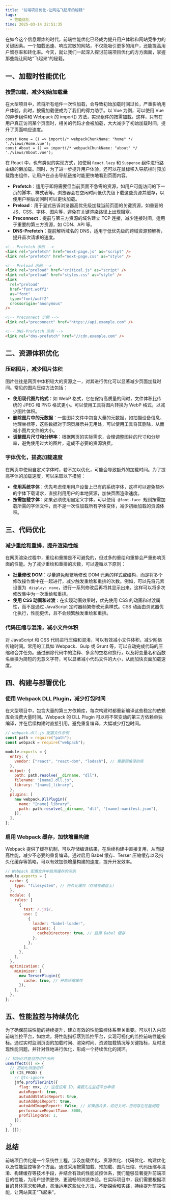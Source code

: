 ```yaml
---
title: "前端项目优化-让网站飞起来的秘籍"
tags:
  - 性能优化
time: 2025-03-14 22:51:35
---
```


在如今这个信息爆炸的时代，前端性能优化已经成为提升用户体验和网站竞争力的关键因素。一个加载迅速、响应灵敏的网站，不仅能吸引更多的用户，还能提高用户留存率和转化率。今天，就让我们一起深入探讨前端项目优化的方方面面，掌握那些能让网站“飞起来”的秘籍。

## 一、加载时性能优化

### 按需加载，减少初始加载量

在大型项目中，若将所有组件一次性加载，会导致初始加载时间过长，严重影响用户体验。此时，按需加载便成为了我们的得力助手。以 Vue 为例，可以使用 Vue 的异步组件和 Webpack 的 import() 方法，实现组件的按需加载。这样，只有在用户真正访问某个页面时，相关的代码才会被加载，大大减少了初始加载时间，提升了页面响应速度。

```vue
const Home = () => import(/* webpackChunkName: "home" */ './views/Home.vue');
const About = () => import(/* webpackChunkName: "about" */ './views/About.vue');
```

在 React 中，也有类似的实现方式，如使用 `React.lazy` 和 `Suspense` 组件进行路由级的懒加载。同时，为了进一步提升用户体验，还可以在鼠标移入导航栏时预加载路由组件，让用户在点击导航链接时能更快地看到页面内容。

- **Prefetch**：适用于即将需要但当前页面不急需的资源，如用户可能访问的下一页的脚本、样式表等。浏览器会在空闲时间低优先级下载这些资源并缓存，以便用户稍后访问时可以更快加载。
- **Preload**：用于显式告诉浏览器高优先级加载当前页面的关键资源，如重要的 JS、CSS、字体、图片等，避免在关键渲染路径上出现阻塞。
- **Preconnect**：提前与第三方资源的域名建立 TCP 连接，减少连接时间，适用于重要的第三方资源，如 CDN、API 等。
- **DNS-Prefetch**：提前解析域名的 DNS，适用于低优先级的跨域资源预解析，提升首次请求的速度。

```html
<!-- Prefetch 示例 -->
<link rel="prefetch" href="next-page.js" as="script" />
<link rel="prefetch" href="next-page.css" as="style" />

<!-- Preload 示例 -->
<link rel="preload" href="critical.js" as="script" />
<link rel="preload" href="styles.css" as="style" />
<link
  rel="preload"
  href="font.woff2"
  as="font"
  type="font/woff2"
  crossorigin="anonymous"
/>

<!-- Preconnect 示例 -->
<link rel="preconnect" href="https://api.example.com" />

<!-- DNS-Prefetch 示例 -->
<link rel="dns-prefetch" href="//cdn.example.com" />
```

## 二、资源体积优化

### 压缩图片，减少图片体积

图片往往是网页中体积较大的资源之一，对其进行优化可以显著减少页面加载时间。常见的图片压缩方法包括：

- **使用现代图片格式**：如 WebP 格式，它在保持高质量的同时，文件体积比传统的 JPEG 和 PNG 格式更小。可以使用工具将图片转换为 WebP 格式，以减少图片体积。
- **删除图片中的元数据**：一些图片文件中包含大量的元数据，如拍摄设备信息、地理坐标等，这些数据对于网页展示并无用处，可以使用工具将其删除，从而减小图片文件的大小。
- **调整图片尺寸和分辨率**：根据网页的实际需求，合理调整图片的尺寸和分辨率，避免使用过大的图片，造成不必要的资源浪费。

### 字体优化，提高加载速度

在网页中使用自定义字体时，若不加以优化，可能会导致额外的加载时间。为了提高字体的加载速度，可以采取以下措施：

- **使用系统字体**：优先考虑使用用户设备上已有的系统字体，这样可以避免额外的字体下载请求，直接利用用户的本地资源，加快页面渲染速度。
- **按需加载字体**：如果必须使用自定义字体，可以使用  `@font-face`  规则按需加载所需的字体文件，而不是一次性加载所有字体变体，减少初始加载的资源体积。

## 三、代码优化

### 减少重绘和重排，提升渲染性能

在网页渲染过程中，重绘和重排是不可避免的，但过多的重绘和重排会严重影响页面的性能。为了减少重绘和重排的次数，可以遵循以下原则：

- **批量修改 DOM**：尽量避免频繁地修改 DOM 元素的样式或结构，而是将多个修改操作集中在一起进行，减少触发重绘和重排的次数。例如，可以先将元素设置为  `display: none`，进行一系列修改后再将其显示出来，这样可以将多次修改集中为一次重绘和重排。
- **使用 CSS 动画和过渡**：在实现动画效果时，优先使用 CSS 的动画和过渡属性，而不是通过 JavaScript 定时器频繁修改元素样式。CSS 动画由浏览器优化执行，性能更优，且不会频繁触发重绘和重排。

### 代码压缩与混淆，减小文件体积

对 JavaScript 和 CSS 代码进行压缩和混淆，可以有效减小文件体积，减少网络传输时间。常用的工具如 Webpack、Gulp 或 Grunt 等，可以自动完成代码的压缩和合并任务。通过删除代码中的注释、多余的空格和换行，以及将变量名和函数名替换为简短的无意义字符，可以显著减小代码文件的大小，从而加快页面加载速度。

## 四、构建与部署优化

### 使用 Webpack DLL Plugin，减少打包时间

在大型项目中，包含大量的第三方依赖库，每次构建时都重新编译这些稳定的依赖库会浪费大量时间。Webpack 的 DLL Plugin 可以将不常变动的第三方依赖单独编译，并在后续构建时直接引用，避免重复编译，大幅减少打包时间。

```js
// webpack.dll.js 配置文件示例
const path = require("path");
const webpack = require("webpack");

module.exports = {
  entry: {
    vendor: ["react", "react-dom", "lodash"], // 需要预编译的库
  },
  output: {
    path: path.resolve(__dirname, "dll"),
    filename: "[name].dll.js",
    library: "[name]_library",
  },
  plugins: [
    new webpack.DllPlugin({
      name: "[name]_library",
      path: path.resolve(__dirname, "dll", "[name]-manifest.json"),
    }),
  ],
};
```

### 启用 Webpack 缓存，加快增量构建

Webpack 提供了缓存机制，可以存储编译结果，在后续构建中直接复用，从而提高性能，减少不必要的重复编译。通过启用 Babel 缓存、Terser 压缩缓存以及持久化缓存等策略，可以有效加快增量构建的速度，提升开发效率。

```js
// Webpack 配置文件中启用缓存的示例
module.exports = {
  cache: {
    type: "filesystem", // 持久化缓存（存储在磁盘上）
  },
  module: {
    rules: [
      {
        test: /.js$/,
        use: [
          {
            loader: "babel-loader",
            options: {
              cacheDirectory: true, // 启用 Babel 缓存
            },
          },
        ],
      },
    ],
  },
  optimization: {
    minimizer: [
      new TerserPlugin({
        cache: true, // 开启压缩缓存
      }),
    ],
  },
};
```

## 五、性能监控与持续优化

为了确保前端性能的持续提升，建立有效的性能监控体系至关重要。可以引入内部前端监控平台，如烛龙，将性能指标落到监控平台，实现可视化的监控前端性能指标。通过实时监测页面的加载时间、渲染时间、资源加载情况等关键指标，及时发现性能问题，并针对性地进行优化，形成一个持续优化的闭环。

```jsx
// 初始化性能监控组件示例
useEffect(() => {
  // 初始化测速组件
  if (IS_PROD) {
    // @ts-ignore
    jmfe.profilerInit({
      flag: xxx, // 这是应用 ID，需要先在监控平台申请
      autoReport: true,
      autoAddStaticReport: true,
      autoAddApiReport: true,
      autoAddImageReport: false, // 如果图片多，切记关闭，否则存在性能问题
      performanceReportTime: 8000,
      profilingRate: 1,
    });
  }
}, []);
```

## 总结

前端项目优化是一个系统性工程，涉及加载优化、资源优化、代码优化、构建优化以及性能监控等多个方面。通过采用按需加载、预加载、图片压缩、代码压缩与混淆、构建缓存等技术手段，并结合有效的性能监控体系，我们能够显著提升前端项目的性能，为用户提供更快、更流畅的浏览体验。在实际项目中，我们需要根据项目的具体需求和特点，灵活运用这些优化方法，不断探索和实践，持续提升前端性能，让网站真正“飞起来”。

